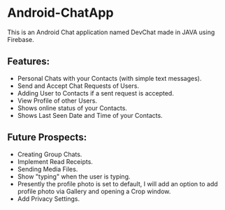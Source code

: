 # Android-ChatApp
This is an Android Chat application named DevChat made in JAVA using Firebase.
## Features: 
 - Personal Chats with your Contacts (with simple text messages).
 - Send and Accept Chat Requests of Users.
 - Adding User to Contacts if a sent request is accepted.
 - View Profile of other Users. 
 - Shows online status of your Contacts.
 - Shows Last Seen Date and Time of your Contacts.
 ## Future Prospects: 
 - Creating Group Chats.
 - Implement Read Receipts.
 - Sending Media Files.
 - Show "typing" when the user is typing.
 - Presently the profile photo is set to default, I will add an option to add profile photo via Gallery and opening a Crop window.
 - Add Privacy Settings.
